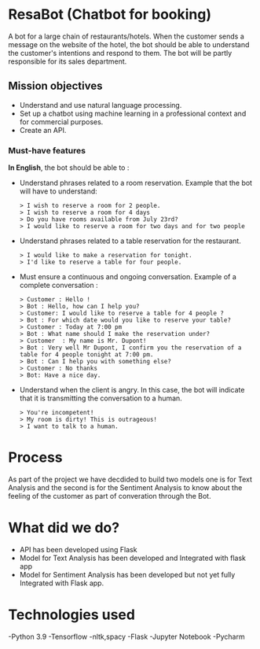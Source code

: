 # ResaBot (Chatbot for booking)
A bot for a large chain of restaurants/hotels. When the customer sends a message on the website of the hotel, the bot should be able to understand the customer's intentions and respond to them. The bot will be partly responsible for its sales department.

## Mission objectives

- Understand and use natural language processing.
- Set up a chatbot using machine learning in a professional context and for commercial purposes.
- Create an API.

### Must-have features

**In English**, the bot should be able to :

- Understand phrases related to a room reservation.
  Example that the bot will have to understand:

  ```text
  > I wish to reserve a room for 2 people.
  > I wish to reserve a room for 4 days
  > Do you have rooms available from July 23rd?
  > I would like to reserve a room for two days and for two people
  ```

- Understand phrases related to a table reservation for the restaurant.

  ```text
  > I would like to make a reservation for tonight.
  > I'd like to reserve a table for four people.
  ```

- Must ensure a continuous and ongoing conversation. Example of a complete conversation :

  ```text
  > Customer : Hello !
  > Bot : Hello, how can I help you?
  > Customer: I would like to reserve a table for 4 people ?
  > Bot : For which date would you like to reserve your table?
  > Customer : Today at 7:00 pm
  > Bot : What name should I make the reservation under?
  > Customer  : My name is Mr. Dupont!
  > Bot : Very well Mr Dupont, I confirm you the reservation of a table for 4 people tonight at 7:00 pm.
  > Bot : Can I help you with something else?
  > Customer : No thanks
  > Bot: Have a nice day.
  ```

- Understand when the client is angry. In this case, the bot will indicate that it is transmitting the conversation to a human.

  ```text
  > You're incompetent!
  > My room is dirty! This is outrageous!
  > I want to talk to a human.
  ```
# Process

As part of the project we have decdided to build two models one is for Text Analysis and the second is for the Sentiment Analysis to know about the feeling of the customer as part of converation through the Bot.


# What did we do?

 - API has been developed using Flask  
 - Model for Text Analysis has been developed and Integrated with flask app
 - Model for Sentiment Analysis has been developed but not yet fully Integrated with Flask app.

# Technologies used
 -Python 3.9
 -Tensorflow
 -nltk,spacy 
 -Flask
 -Jupyter Notebook
 -Pycharm






